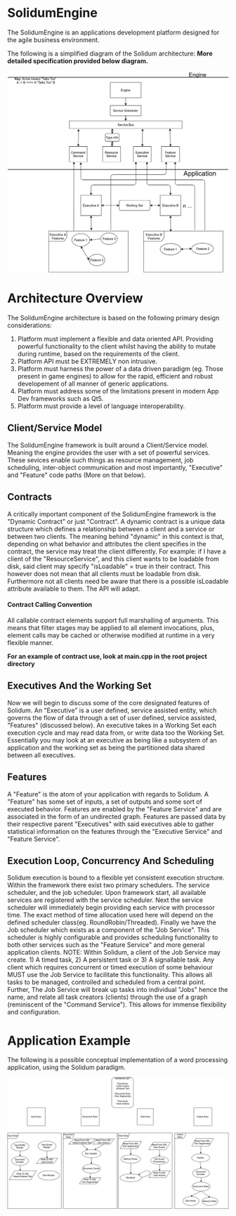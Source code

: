 # SolidumEngine

The SolidumEngine is an applications development platform designed for the agile business environment.

The following is a simplified diagram of the Solidum architecture: **More detailed specification provided below diagram.**

![Spec](sol_spec.jpg)

# Architecture Overview

The SolidumEngine architecture is based on the following primary design considerations: 
1) Platform must implement a flexible and data oriented API. Providing powerful functionality to the client whilst having the ability to mutate during runtime, based on the requirements of the client.
2) Platform API must be EXTREMELY non intrusive.
3) Platform must harness the power of a data driven paradigm (eg. Those present in game engines) to allow for the rapid, efficient and robust developement of all manner of generic applications.
4) Platform must address some of the limitations present in modern App Dev frameworks such as Qt5.
5) Platform must provide a level of language interoperability.

## Client/Service Model

The SolidumEngine framework is built around a Client/Service model. Meaning the engine provides the user with a set of powerful services. These sevices enable such things as resource management, job scheduling, inter-object communication and most importantly, "Executive" and "Feature" code paths (More on that below).

## Contracts

A critically important component of the SolidumEngine framework is the "Dynamic Contract" or just "Contract". A dynamic contract is a unique data structure which defines a relationship between a client and a service or between two clients. The meaning behind "dynamic" in this context is that, depending on what behavior and attributes the client specifies in the contract, the service may treat the client differently. For example: if I have a client of the "ResourceService", and this client wants to be loadable from disk, said client may specify "isLoadable" = true in their contract. This however does not mean that all clients must be loadable from disk. Furthermore not all clients need be aware that there is a possible isLoadable attribute available to them. The API will adapt.

#### Contract Calling Convention

All callable contract elements support full marshalling of arguments. This means that filter stages may be applied to all element invocations, plus, element calls may be cached or otherwise modified at runtime in a very flexible manner.

**For an example of contract use, look at main.cpp in the root project directory**

## Executives And the Working Set

Now we will begin to discuss some of the core designated features of Solidum. An "Executive" is a user defined, service assisted entity, which governs the flow of data through a set of user defined, service assisted, "Features" (discussed below). An executive takes in a Working Set each execution cycle and may read data from, or write data too the Working Set. Essentially you may look at an executive as being like a subsystem of an application and the working set as being the partitioned data shared between all executives.

## Features

A "Feature" is the atom of your application with regards to Solidum. A "Feature" has some set of inputs, a set of outputs and some sort of executed behavior. Features are enabled by the "Feature Service" and are associated in the form of an undirected graph. Features are passed data by their respective parent "Executives" with said executives able to gather statistical information on the features through the "Executive Service" and "Feature Service".

## Execution Loop, Concurrency And Scheduling

Solidum execution is bound to a flexible yet consistent execution structure. Within the framework there exist two primary schedulers. The service scheduler, and the job scheduler. Upon framework start, all available services are registered with the service scheduler. Next the service scheduler will immediately begin providing each service with processor time. The exact method of time allocation used here will depend on the defined scheduler class(eg. RoundRobin/Threaded). Finally we have the Job scheduler which exists as a component of the "Job Service". This scheduler is highly configurable and provides scheduling functionality to both other services such as the "Feature Service" and more general application clients. NOTE: Within Solidum, a client of the Job Service may create. 1) A timed task, 2) A persistent task or 3) A signallable task. Any client which requires concurrent or timed execution of some behaviour MUST use the Job Service to facilitate this functionality. This allows all tasks to be managed, controlled and scheduled from a central point. Further, The Job Service will break up tasks into individual "Jobs" hence the name, and relate all task creators (clients) through the use of a graph (reminiscent of the "Command Service"). This allows for immense flexibility and configuration.  

# Application Example

The following is a possible conceptual implementation of a word processing application, using the Solidum paradigm.

![Example](sol_app_example.jpg)

